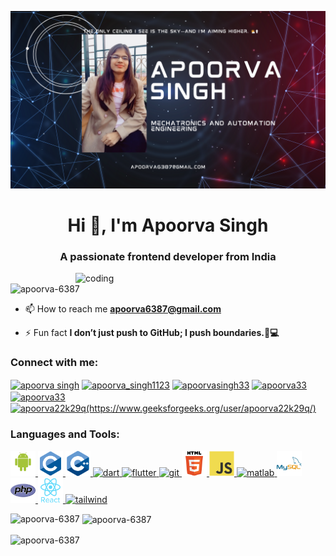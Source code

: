 ![logo](https://github.com/Apoorva-6387/Apoorva-6387/blob/main/apoorva%20banner.png)
<h1 align="center">Hi 👋, I'm Apoorva Singh</h1>
<h3 align="center">A passionate frontend developer from India</h3>
<img align="right" alt="coding"width="400"src="https://i.gifer.com/JXA0.gif">

<p align="left"> <img src="https://komarev.com/ghpvc/?username=apoorva-6387&label=Profile%20views&color=0e75b6&style=flat" alt="apoorva-6387" /> </p>

- 📫 How to reach me **apoorva6387@gmail.com**

- ⚡ Fun fact **I don’t just push to GitHub; I push boundaries.🚀💻**

<h3 align="left">Connect with me:</h3>
<p align="left">
<a href="https://linkedin.com/in/apoorva singh" target="blank"><img align="center" src="https://raw.githubusercontent.com/rahuldkjain/github-profile-readme-generator/master/src/images/icons/Social/linked-in-alt.svg" alt="apoorva singh" height="30" width="40" /></a>
<a href="https://instagram.com/apoorva_singh1123" target="blank"><img align="center" src="https://raw.githubusercontent.com/rahuldkjain/github-profile-readme-generator/master/src/images/icons/Social/instagram.svg" alt="apoorva_singh1123" height="30" width="40" /></a>
<a href="https://www.codechef.com/users/apoorvasingh33" target="blank"><img align="center" src="https://cdn.jsdelivr.net/npm/simple-icons@3.1.0/icons/codechef.svg" alt="apoorvasingh33" height="30" width="40" /></a>
<a href="https://codeforces.com/profile/apoorva33" target="blank"><img align="center" src="https://raw.githubusercontent.com/rahuldkjain/github-profile-readme-generator/master/src/images/icons/Social/codeforces.svg" alt="apoorva33" height="30" width="40" /></a>
<a href="https://www.leetcode.com/apoorva33" target="blank"><img align="center" src="https://raw.githubusercontent.com/rahuldkjain/github-profile-readme-generator/master/src/images/icons/Social/leet-code.svg" alt="apoorva33" height="30" width="40" /></a>
<a href="https://auth.geeksforgeeks.org/user/apoorva22k29q(https://www.geeksforgeeks.org/user/apoorva22k29q/)" target="blank"><img align="center" src="https://raw.githubusercontent.com/rahuldkjain/github-profile-readme-generator/master/src/images/icons/Social/geeks-for-geeks.svg" alt="apoorva22k29q(https://www.geeksforgeeks.org/user/apoorva22k29q/)" height="30" width="40" /></a>
</p>

<h3 align="left">Languages and Tools:</h3>
<p align="left"> <a href="https://developer.android.com" target="_blank" rel="noreferrer"> <img src="https://raw.githubusercontent.com/devicons/devicon/master/icons/android/android-original-wordmark.svg" alt="android" width="40" height="40"/> </a> <a href="https://www.cprogramming.com/" target="_blank" rel="noreferrer"> <img src="https://raw.githubusercontent.com/devicons/devicon/master/icons/c/c-original.svg" alt="c" width="40" height="40"/> </a> <a href="https://www.w3schools.com/cpp/" target="_blank" rel="noreferrer"> <img src="https://raw.githubusercontent.com/devicons/devicon/master/icons/cplusplus/cplusplus-original.svg" alt="cplusplus" width="40" height="40"/> </a> <a href="https://dart.dev" target="_blank" rel="noreferrer"> <img src="https://www.vectorlogo.zone/logos/dartlang/dartlang-icon.svg" alt="dart" width="40" height="40"/> </a> <a href="https://flutter.dev" target="_blank" rel="noreferrer"> <img src="https://www.vectorlogo.zone/logos/flutterio/flutterio-icon.svg" alt="flutter" width="40" height="40"/> </a> <a href="https://git-scm.com/" target="_blank" rel="noreferrer"> <img src="https://www.vectorlogo.zone/logos/git-scm/git-scm-icon.svg" alt="git" width="40" height="40"/> </a> <a href="https://www.w3.org/html/" target="_blank" rel="noreferrer"> <img src="https://raw.githubusercontent.com/devicons/devicon/master/icons/html5/html5-original-wordmark.svg" alt="html5" width="40" height="40"/> </a> <a href="https://developer.mozilla.org/en-US/docs/Web/JavaScript" target="_blank" rel="noreferrer"> <img src="https://raw.githubusercontent.com/devicons/devicon/master/icons/javascript/javascript-original.svg" alt="javascript" width="40" height="40"/> </a> <a href="https://www.mathworks.com/" target="_blank" rel="noreferrer"> <img src="https://upload.wikimedia.org/wikipedia/commons/2/21/Matlab_Logo.png" alt="matlab" width="40" height="40"/> </a> <a href="https://www.mysql.com/" target="_blank" rel="noreferrer"> <img src="https://raw.githubusercontent.com/devicons/devicon/master/icons/mysql/mysql-original-wordmark.svg" alt="mysql" width="40" height="40"/> </a> <a href="https://www.php.net" target="_blank" rel="noreferrer"> <img src="https://raw.githubusercontent.com/devicons/devicon/master/icons/php/php-original.svg" alt="php" width="40" height="40"/> </a> <a href="https://reactjs.org/" target="_blank" rel="noreferrer"> <img src="https://raw.githubusercontent.com/devicons/devicon/master/icons/react/react-original-wordmark.svg" alt="react" width="40" height="40"/> </a> <a href="https://tailwindcss.com/" target="_blank" rel="noreferrer"> <img src="https://www.vectorlogo.zone/logos/tailwindcss/tailwindcss-icon.svg" alt="tailwind" width="40" height="40"/> </a> </p>

<p><img align="left" src="https://github-readme-stats.vercel.app/api/top-langs?username=apoorva-6387&show_icons=true&locale=en&layout=compact" alt="apoorva-6387" /></p>

<p>&nbsp;<img align="center" src="https://github-readme-stats.vercel.app/api?username=apoorva-6387&show_icons=true&locale=en" alt="apoorva-6387" /></p>

<p><img align="center" src="https://github-readme-streak-stats.herokuapp.com/?user=apoorva-6387&" alt="apoorva-6387" /></p>
